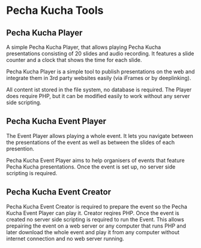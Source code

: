 # Pecha Kucha Tools

## Pecha Kucha Player
A simple Pecha Kucha Player, that allows playing Pecha Kucha presentations consisting of 20 slides and audio recording. It features a slide counter and a clock that shows the time for each slide.

Pecha Kucha Player is a simple tool to publish presentations on the web and integrate them in 3rd party websites easily (via iFrames or by deeplinking).

All content ist stored in the file system, no database is required. The Player does require PHP, but it can be modified easily to work without any server side scripting.

## Pecha Kucha Event Player
The Event Player allows playing a whole event. It lets you navigate between the presentations of the event as well as between the slides of each presention.

Pecha Kucha Event Player aims to help organisers of events that feature Pecha Kucha presentations. Once the event is set up, no server side scripting is required.

## Pecha Kucha Event Creator
Pecha Kucha Event Creator is required to prepare the event so the Pecha Kucha Event Player can play it. Creator reqires PHP. Once the event is created no server side scripting is required to run the Event. This allows prepairing the event on a web server or any computer that runs PHP and later download the whole event and play it from any computer without internet connection and no web server running.

